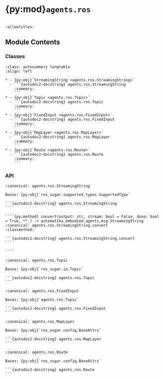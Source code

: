 # {py:mod}`agents.ros`

```{py:module} agents.ros
```

```{autodoc2-docstring} agents.ros
:allowtitles:
```

## Module Contents

### Classes

````{list-table}
:class: autosummary longtable
:align: left

* - {py:obj}`StreamingString <agents.ros.StreamingString>`
  - ```{autodoc2-docstring} agents.ros.StreamingString
    :summary:
    ```
* - {py:obj}`Topic <agents.ros.Topic>`
  - ```{autodoc2-docstring} agents.ros.Topic
    :summary:
    ```
* - {py:obj}`FixedInput <agents.ros.FixedInput>`
  - ```{autodoc2-docstring} agents.ros.FixedInput
    :summary:
    ```
* - {py:obj}`MapLayer <agents.ros.MapLayer>`
  - ```{autodoc2-docstring} agents.ros.MapLayer
    :summary:
    ```
* - {py:obj}`Route <agents.ros.Route>`
  - ```{autodoc2-docstring} agents.ros.Route
    :summary:
    ```
````

### API

`````{py:class} StreamingString
:canonical: agents.ros.StreamingString

Bases: {py:obj}`ros_sugar.supported_types.SupportedType`

```{autodoc2-docstring} agents.ros.StreamingString
```

````{py:method} convert(output: str, stream: bool = False, done: bool = True, **_) -> automatika_embodied_agents.msg.StreamingString
:canonical: agents.ros.StreamingString.convert
:classmethod:

```{autodoc2-docstring} agents.ros.StreamingString.convert
```

````

`````

````{py:class} Topic
:canonical: agents.ros.Topic

Bases: {py:obj}`ros_sugar.io.Topic`

```{autodoc2-docstring} agents.ros.Topic
```

````

````{py:class} FixedInput
:canonical: agents.ros.FixedInput

Bases: {py:obj}`agents.ros.Topic`

```{autodoc2-docstring} agents.ros.FixedInput
```

````

````{py:class} MapLayer
:canonical: agents.ros.MapLayer

Bases: {py:obj}`ros_sugar.config.BaseAttrs`

```{autodoc2-docstring} agents.ros.MapLayer
```

````

````{py:class} Route
:canonical: agents.ros.Route

Bases: {py:obj}`ros_sugar.config.BaseAttrs`

```{autodoc2-docstring} agents.ros.Route
```

````
